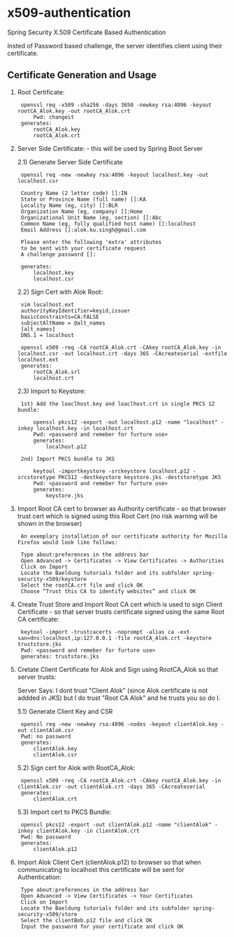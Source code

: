 # x509-authentication
Spring Security X.509 Certificate Based Authentication

Insted of Password based challenge, the server identifies client using their certificate.


## Certificate Generation and Usage

1) Root Certificate:

		openssl req -x509 -sha256 -days 3650 -newkey rsa:4096 -keyout rootCA_Alok.key -out rootCA_Alok.crt
			Pwd: changeit
		generates: 
			rootCA_Alok.key
			rootCA_Alok.crt

2) Server Side Certificate: - this will be used by Spring Boot Server
	
	2.1) Generate Server Side Certificate
	
		openssl req -new -newkey rsa:4096 -keyout localhost.key -out localhost.csr

		Country Name (2 letter code) []:IN
		State or Province Name (full name) []:KA
		Locality Name (eg, city) []:BLR
		Organization Name (eg, company) []:Home
		Organizational Unit Name (eg, section) []:Abc
		Common Name (eg, fully qualified host name) []:localhost
		Email Address []:alok.ku.singh@gmail.com

		Please enter the following 'extra' attributes
		to be sent with your certificate request
		A challenge password []:

		generates:
			localhost.key
			localhost.csr

	2.2) Sign Cert with Alok Root:
		
		vim localhost.ext
		authorityKeyIdentifier=keyid,issuer
		basicConstraints=CA:FALSE
		subjectAltName = @alt_names
		[alt_names]
		DNS.1 = localhost

		openssl x509 -req -CA rootCA_Alok.crt -CAkey rootCA_Alok.key -in localhost.csr -out localhost.crt -days 365 -CAcreateserial -extfile localhost.ext
		generates:
			rootCA_Alok.srl
			localhost.crt


	2.3) Import to Keystore:

		1st) Add the loaclhost.key and loaclhost.crt in single PKCS 12 bundle:
			
			openssl pkcs12 -export -out localhost.p12 -name "localhost" -inkey localhost.key -in localhost.crt
			Pwd: <password and remeber for furture use>
			generates:
				localhost.p12

		2nd) Import PKCS bundle to JKS
			
			keytool -importkeystore -srckeystore localhost.p12 -srcstoretype PKCS12 -destkeystore keystore.jks -deststoretype JKS
			Pwd: <password and remeber for furture use>
			generates:
				keystore.jks


3) Import Root CA cert to browser as Authority certificate - so that browser trust cert which is signed using this Root Cert (no risk warning will be shown in the browser)

		An exemplary installation of our certificate authority for Mozilla Firefox would look like follows:

		Type about:preferences in the address bar
		Open Advanced -> Certificates -> View Certificates -> Authorities
		Click on Import
		Locate the Baeldung tutorials folder and its subfolder spring-security-x509/keystore
		Select the rootCA.crt file and click OK
		Choose “Trust this CA to identify websites” and click OK


4) Create Trust Store and Import Root CA cert which is used to sign Client Certificate - so that server trusts certificate signed using the same Root CA certificate:

		keytool -import -trustcacerts -noprompt -alias ca -ext san=dns:localhost,ip:127.0.0.1 -file rootCA_Alok.crt -keystore truststore.jks
		Pwd: <password and remeber for furture use>
		generates: truststore.jks


5) Cretate Client Certificate for Alok and Sign using RootCA_Alok so that server trusts:

	Server Says: I dont trust "Client Alok" (since Alok certificate is not addded in JKS) but I do trust "Root CA Alok" and he trusts you so do I.
	
	5.1) Generate Client Key and CSR
	
		openssl req -new -newkey rsa:4096 -nodes -keyout clientAlok.key -out clientAlok.csr
		Pwd: no password
		generates:
			clientAlok.key
			clientAlok.csr

	5.2) Sign cert for Alok with RootCA_Alok:
		
		openssl x509 -req -CA rootCA_Alok.crt -CAkey rootCA_Alok.key -in clientAlok.csr -out clientAlok.crt -days 365 -CAcreateserial
		generates: 
			clientAlok.crt

	5.3) Import cert to PKCS Bundle:
		
		openssl pkcs12 -export -out clientAlok.p12 -name "clientAlok" -inkey clientAlok.key -in clientAlok.crt
		Pwd: No password
		generates:
			clientAlok.p12

6) Import Alok Client Cert (clientAlok.p12) to browser so that when communicating to localhost this certificate will be sent for Authentication:
	

		Type about:preferences in the address bar
		Open Advanced -> View Certificates -> Your Certificates
		Click on Import
		Locate the Baeldung tutorials folder and its subfolder spring-security-x509/store
		Select the clientBob.p12 file and click OK
		Input the password for your certificate and click OK
